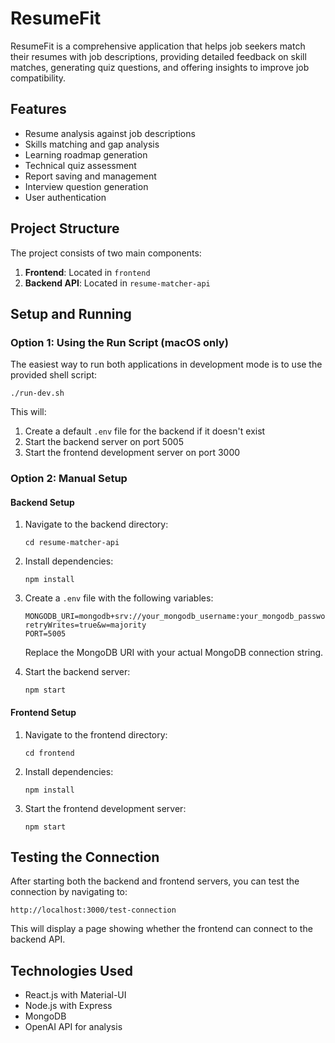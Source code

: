 # ResumeFit

ResumeFit is a comprehensive application that helps job seekers match their resumes with job descriptions, providing detailed feedback on skill matches, generating quiz questions, and offering insights to improve job compatibility.

## Features

* Resume analysis against job descriptions
* Skills matching and gap analysis
* Learning roadmap generation
* Technical quiz assessment
* Report saving and management
* Interview question generation
* User authentication

## Project Structure

The project consists of two main components:

1. **Frontend**: Located in `frontend`
2. **Backend API**: Located in `resume-matcher-api`

## Setup and Running

### Option 1: Using the Run Script (macOS only)

The easiest way to run both applications in development mode is to use the provided shell script:

```
./run-dev.sh
```

This will:
1. Create a default `.env` file for the backend if it doesn't exist
2. Start the backend server on port 5005
3. Start the frontend development server on port 3000

### Option 2: Manual Setup

#### Backend Setup

1. Navigate to the backend directory:
   ```
   cd resume-matcher-api
   ```

2. Install dependencies:
   ```
   npm install
   ```

3. Create a `.env` file with the following variables:
   ```
   MONGODB_URI=mongodb+srv://your_mongodb_username:your_mongodb_password@cluster0.mongodb.net/resumeFit?retryWrites=true&w=majority
   PORT=5005
   ```
   Replace the MongoDB URI with your actual MongoDB connection string.

4. Start the backend server:
   ```
   npm start
   ```

#### Frontend Setup

1. Navigate to the frontend directory:
   ```
   cd frontend
   ```

2. Install dependencies:
   ```
   npm install
   ```

3. Start the frontend development server:
   ```
   npm start
   ```

## Testing the Connection

After starting both the backend and frontend servers, you can test the connection by navigating to:

```
http://localhost:3000/test-connection
```

This will display a page showing whether the frontend can connect to the backend API.

## Technologies Used

* React.js with Material-UI
* Node.js with Express
* MongoDB
* OpenAI API for analysis 